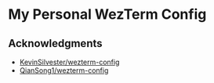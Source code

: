 # My Personal WezTerm Config

## Acknowledgments

- [KevinSilvester/wezterm-config](https://github.com/KevinSilvester/wezterm-config)
- [QianSong1/wezterm-config](https://github.com/QianSong1/wezterm-config)

